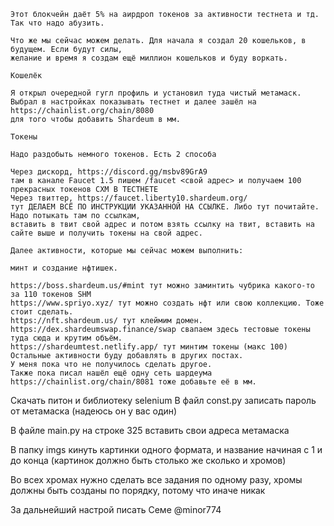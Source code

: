 ```
Этот блокчейн даёт 5% на аирдроп токенов за активности тестнета и тд. Так что надо абузить.

Что же мы сейчас можем делать. Для начала я создал 20 кошельков, в будущем. Если будут силы,
желание и время я создам ещё миллион кошельков и буду воркать.

Кошелёк

Я открыл очередной гугл профиль и установил туда чистый метамаск.
Выбрал в настройках показывать тестнет и далее зашёл на
https://chainlist.org/chain/8080
для того чтобы добавить Shardeum в мм.

Токены

Надо раздобыть немного токенов. Есть 2 способа

Через дискорд, https://discord.gg/msbv89GrA9
там в канале Faucet 1.5 пишем /faucet <свой адрес> и получаем 100 прекрасных токенов СХМ В ТЕСТНЕТЕ
Через твиттер, https://faucet.liberty10.shardeum.org/
тут ДЕЛАЕМ ВСЁ ПО ИНСТРУКЦИИ УКАЗАННОЙ НА ССЫЛКЕ. Либо тут почитайте. Надо потыкать там по ссылкам,
вставить в твит свой адрес и потом взять ссылку на твит, вставить на сайте выше и получить токены на свой адрес.

Далее активности, которые мы сейчас можем выполнить:

минт и создание нфтишек.

https://boss.shardeum.us/#mint тут можно заминтить чубрика какого-то за 110 токенов SHM
https://www.spriyo.xyz/ тут можно создать нфт или свою коллекцию. Тоже стоит сделать.
https://nft.shardeum.us/ тут клеймим домен.
https://dex.shardeumswap.finance/swap свапаем здесь тестовые токены туда сюда и крутим объём.
https://shardeumtest.netlify.app/ тут минтим токены (макс 100)
Остальные активности буду добавлять в других постах.
У меня пока что не получилось сделать другое.
Также пока писал нашёл ещё одну сеть шардеума https://chainlist.org/chain/8081 тоже добавьте её в мм.
```

Скачать питон и библиотеку selenium
В файл const.py записать пароль от метамаска (надеюсь он у вас один)

В файле main.py на строке 325 вставить свои адреса метамаска



В папку imgs кинуть картинки одного формата, и название начиная с 1 и до конца (картинок должно быть столько же сколько и хромов)

Во всех хромах нужно сделать все задания по одному разу,
хромы должны быть созданы по порядку, потому что иначе никак

За дальнейший настрой писать Семе @minor774